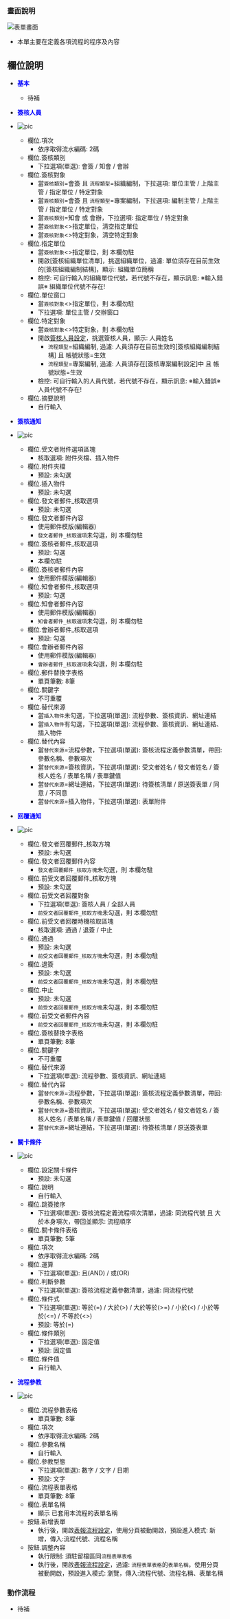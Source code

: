### <div id="view">畫面說明</div>

![表單畫面]

* 本單主要在定義各項流程的程序及內容

## <div id="object-desc">欄位說明</div>
* <p id="fieldbreak1" style="color:blue;font-weight:bold">基本</p>

    * <ps>待補</ps>


* <p id="fieldbreak2" style="color:blue;font-weight:bold">簽核人員</p>

* ![pic][image_signoff_flow_setting_user]
    * 欄位.項次
        * 依序取得流水編碼: 2碼
    * 欄位.簽核類別
        * 下拉選項(單選): 會簽 / 知會 / 會辦
    * 欄位.簽核對象
        * 當`簽核類別`=會簽 且 `流程類型`=組織編制，下拉選項: 單位主管 / 上階主管 / 指定單位 / 特定對象 
        * 當`簽核類別`=會簽 且 `流程類型`=專案編制，下拉選項: 編制主管 / 上階主管 / 指定單位 / 特定對象 
        * 當`簽核類別`=知會 或 會辦，下拉選項: 指定單位 / 特定對象
        * 當`簽核對象`<>指定單位，清空指定單位
        * 當`簽核對象`<>特定對象，清空特定對象
    * 欄位.指定單位
        * 當`簽核對象`<>指定單位，則 本欄勿駐
        * 開啟[簽核組織單位清單]，挑選組織單位，過濾: 單位須存在目前生效的[簽核組織編制結構]，顯示: 組織單位簡稱
        * 檢控: 可自行輸入的組織單位代號，若代號不存在，顯示訊息: ※輸入錯誤※ 組織單位代號不存在!        
    * 欄位.單位窗口
        * 當`簽核對象`<>指定單位，則 本欄勿駐
        * 下拉選項: 單位主管 / 交辦窗口
    * 欄位.特定對象
        * 當`簽核對象`<>特定對象，則 本欄勿駐
        * 開啟[簽核人員設定][link_SignoffUserSet]，挑選簽核人員，顯示: 人員姓名
            * `流程類型`=組織編制, 過濾: 人員須存在目前生效的[簽核組織編制結構] 且 帳號狀態=生效
            * `流程類型`=專案編制, 過濾: 人員須存在[簽核專案編制設定]中 且 帳號狀態=生效
        * 檢控: 可自行輸入的人員代號，若代號不存在，顯示訊息: ※輸入錯誤※ 人員代號不存在!        
    * 欄位.摘要說明
        * 自行輸入

* <p id="fieldbreak3" style="color:blue;font-weight:bold">簽核通知</p>

* ![pic][image_signoff_flow_setting_notice]

    * 欄位.受文者附件選項區塊
        * 核取選項: 附件夾檔、插入物件
    * 欄位.附件夾檔
        * 預設: 未勾選
    * 欄位.插入物件 
        * 預設: 未勾選
    * 欄位.發文者郵件_核取選項
        * 預設: 未勾選
    * 欄位.發文者郵件內容
        * 使用郵件模版(編輯器)
        * `發文者郵件_核取選項`未勾選，則 本欄勿駐
    * 欄位.簽核者郵件_核取選項
        * 預設: 勾選
        * 本欄勿駐
    * 欄位.簽核者郵件內容
        * 使用郵件模版(編輯器)
    * 欄位.知會者郵件_核取選項
        * 預設: 勾選
    * 欄位.知會者郵件內容
        * 使用郵件模版(編輯器)
        * `知會者郵件_核取選項`未勾選，則 本欄勿駐
    * 欄位.會辦者郵件_核取選項
        * 預設: 勾選
    * 欄位.會辦者郵件內容
        * 使用郵件模版(編輯器)
        * `會辦者郵件_核取選項`未勾選，則 本欄勿駐
    * 欄位.郵件替換字表格
        * 單頁筆數: 8筆
    * 欄位.關鍵字
        * 不可重覆
    * 欄位.替代來源
        * 當`插入物件`未勾選，下拉選項(單選): 流程參數、簽核資訊、網址連結
        * 當`插入物件`有勾選，下拉選項(單選): 流程參數、簽核資訊、網址連結、插入物件
    * 欄位.替代內容
        * 當`替代來源`=流程參數，下拉選項(單選): 簽核流程定義參數清單，帶回: 參數名稱、參數項次
        * 當`替代來源`=簽核資訊，下拉選項(單選): 受文者姓名 / 發文者姓名 / 簽核人姓名 / 表單名稱 / 表單鍵值
        * 當`替代來源`=網址連結，下拉選項(單選): 待簽核清單 / 原送簽表單 / 同意 / 不同意
        * 當`替代來源`=插入物件，下拉選項(單選): 表單附件

* <p id="fieldbreak4" style="color:blue;font-weight:bold">回覆通知</p>

* ![pic][image_signoff_flow_setting_notification]

    * 欄位.發文者回覆郵件_核取方塊
        * 預設: 未勾選
    * 欄位.發文者回覆郵件內容
        * `發文者回覆郵件_核取方塊`未勾選，則 本欄勿駐
    * 欄位.前受文者回覆郵件_核取方塊
        * 預設: 未勾選
    * 欄位.前受文者回覆對象
        * 下拉選項(單選): 簽核人員 / 全部人員
        * `前受文者回覆郵件_核取方塊`未勾選，則 本欄勿駐
    * 欄位.前受文者回覆時機核取區塊
        * 核取選項: 通過 / 退簽 / 中止        
    * 欄位.通過
        * 預設: 未勾選
        * `前受文者回覆郵件_核取方塊`未勾選，則 本欄勿駐
    * 欄位.退簽
        * 預設: 未勾選
        * `前受文者回覆郵件_核取方塊`未勾選，則 本欄勿駐
    * 欄位.中止
        * 預設: 未勾選
        * `前受文者回覆郵件_核取方塊`未勾選，則 本欄勿駐
    * 欄位.前受文者郵件內容
        * `前受文者回覆郵件_核取方塊`未勾選，則 本欄勿駐
    * 欄位.簽核替換字表格
        * 單頁筆數: 8筆
    * 欄位.關鍵字
        * 不可重覆
    * 欄位.替代來源
        * 下拉選項(單選): 流程參數、簽核資訊、網址連結
    * 欄位.替代內容
        * 當`替代來源`=流程參數，下拉選項(單選): 簽核流程定義參數清單，帶回: 參數名稱、參數項次
        * 當`替代來源`=簽核資訊，下拉選項(單選): 受文者姓名 / 發文者姓名 / 簽核人姓名 / 表單名稱 / 表單鍵值 / 回覆狀態
        * 當`替代來源`=網址連結，下拉選項(單選): 待簽核清單 / 原送簽表單


* <p id="fieldbreak5" style="color:blue;font-weight:bold">關卡條件</p>

* ![pic][image_signoff_flow_setting_level_conditions]

    * 欄位.設定關卡條件
        * 預設: 未勾選
    * 欄位.說明
        * 自行輸入
    * 欄位.跳簽接序
        * 下拉選項(單選): 簽核流程定義流程項次清單，過濾: 同流程代號 且 大於本身項次，帶回並顯示: 流程順序
    * 欄位.關卡條件表格
        * 單頁筆數: 5筆
    * 欄位.項次
        * 依序取得流水編碼: 2碼
    * 欄位.運算
        * 下拉選項(單選): 且(AND) / 或(OR)
    * 欄位.判斷參數
        * 下拉選項(單選): 簽核流程定義參數清單，過濾: 同流程代號
    * 欄位.條件式
        * 下拉選項(單選): 等於(=) / 大於(>) / 大於等於(>=) / 小於(<) / 小於等於(<=) / 不等於(<>)
        * 預設: 等於(=)
    * 欄位.條件類別
        * 下拉選項(單選): 固定值
        * 預設: 固定值
    * 欄位.條件值
        * 自行輸入
    
* <p id="fieldbreak6" style="color:blue;font-weight:bold">流程參教</p>

* ![pic][image_signoff_flow_setting_parameters]

    * 欄位.流程參數表格
        * 單頁筆數: 8筆
    * 欄位.項次
        * 依序取得流水編碼: 2碼
    * 欄位.參數名稱
        * 自行輸入
    * 欄位.參教型態
        * 下拉選項(單選): 數字 / 文字 / 日期
        * 預設: 文字
    * 欄位.流程表單表格
        * 單頁筆數: 8筆
    * 欄位.表單名稱
        * 顯示 已套用本流程的表單名稱
    * 按鈕.新增表單
        * 執行後，開啟[表報流程設定][link_FRProcessSetting]，使用分頁被動開啟，預設進入模式: 新增，傳入:流程代號、流程名稱
    * 按鈕.調整內容
        * 執行限制: 須駐留檔區同`流程表單表格`
        * 執行後，開啟[表報流程設定][link_FRProcessSetting]，過濾: `流程表單表格`的`表單名稱`，使用分頁被動開啟，預設進入模式: 瀏覽，傳入:流程代號、流程名稱、表單名稱




### <div id="action">動作流程</div>
* <ps>待補</ps>


[表單畫面]:attachment/signoff_flow_setting.png "表單畫面"
[image_signoff_flow_setting_user]:attachment/signoff_flow_setting_user.png "簽核人員"
[image_signoff_flow_setting_notice]:attachment/signoff_flow_setting_notice.png "簽核通知"
[image_signoff_flow_setting_notification]:attachment/signoff_flow_setting_notification.png "回覆通知"
[image_signoff_flow_setting_level_conditions]:attachment/signoff_flow_setting_level_conditions.png "關卡條件"
[image_signoff_flow_setting_parameters]:attachment/signoff_flow_setting_parameters.png "流程參數"
[link_FRProcessSetting]:{1}/FRProcessSetting/README.md
[link_SignoffUserSet]:{1}/SignoffUserSet/README.md